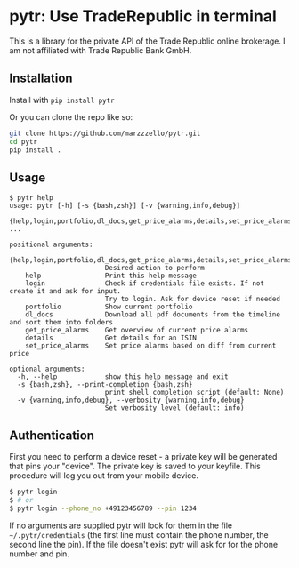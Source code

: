 # pytr: Use TradeRepublic in terminal

This is a library for the private API of the Trade Republic online brokerage. I am not affiliated with Trade Republic Bank GmbH.

## Installation

Install with `pip install pytr`

Or you can clone the repo like so:

```sh
git clone https://github.com/marzzzello/pytr.git
cd pytr
pip install .
```

## Usage

```
$ pytr help
usage: pytr [-h] [-s {bash,zsh}] [-v {warning,info,debug}]
            {help,login,portfolio,dl_docs,get_price_alarms,details,set_price_alarms} ...

positional arguments:
  {help,login,portfolio,dl_docs,get_price_alarms,details,set_price_alarms}
                        Desired action to perform
    help                Print this help message
    login               Check if credentials file exists. If not create it and ask for input.
                        Try to login. Ask for device reset if needed
    portfolio           Show current portfolio
    dl_docs             Download all pdf documents from the timeline and sort them into folders
    get_price_alarms    Get overview of current price alarms
    details             Get details for an ISIN
    set_price_alarms    Set price alarms based on diff from current price

optional arguments:
  -h, --help            show this help message and exit
  -s {bash,zsh}, --print-completion {bash,zsh}
                        print shell completion script (default: None)
  -v {warning,info,debug}, --verbosity {warning,info,debug}
                        Set verbosity level (default: info)
```

## Authentication

First you need to perform a device reset - a private key will be generated that pins your "device". The private key is saved to your keyfile. This procedure will log you out from your mobile device.

```sh
$ pytr login
$ # or
$ pytr login --phone_no +49123456789 --pin 1234
```

If no arguments are supplied pytr will look for them in the file `~/.pytr/credentials` (the first line must contain the phone number, the second line the pin). If the file doesn't exist pytr will ask for for the phone number and pin.
